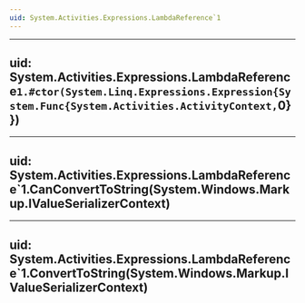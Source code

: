 ```yaml
---
uid: System.Activities.Expressions.LambdaReference`1
---
```


---
uid: System.Activities.Expressions.LambdaReference`1.#ctor(System.Linq.Expressions.Expression{System.Func{System.Activities.ActivityContext,`0}})
---

---
uid: System.Activities.Expressions.LambdaReference`1.CanConvertToString(System.Windows.Markup.IValueSerializerContext)
---

---
uid: System.Activities.Expressions.LambdaReference`1.ConvertToString(System.Windows.Markup.IValueSerializerContext)
---
